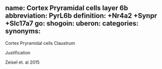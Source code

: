 name: Cortex Pryramidal cells layer 6b
abbreviation: PyrL6b
definition: +Nr4a2 +Synpr +Slc17a7
go:
shogoin: 
uberon:
categories:
synonyms:
---

Cortex Pryramidal cells Claustrum

Justification

Zeisel et. al 2015
